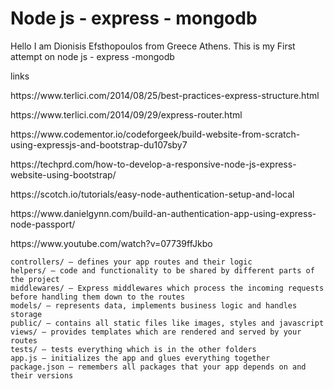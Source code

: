 <h1>Node js - express - mongodb</h1>

Hello I am Dionisis Efsthopoulos from Greece Athens.
This is my First attempt on node js - express -mongodb

links
<p>https://www.terlici.com/2014/08/25/best-practices-express-structure.html</p> 
<p>https://www.terlici.com/2014/09/29/express-router.html</p>
<p>https://www.codementor.io/codeforgeek/build-website-from-scratch-using-expressjs-and-bootstrap-du107sby7</p>
<p>https://techprd.com/how-to-develop-a-responsive-node-js-express-website-using-bootstrap/</p>
<p>https://scotch.io/tutorials/easy-node-authentication-setup-and-local</p>
<p>https://www.danielgynn.com/build-an-authentication-app-using-express-node-passport/</p>
<p>https://www.youtube.com/watch?v=07739ffJkbo</p>



    controllers/ – defines your app routes and their logic
    helpers/ – code and functionality to be shared by different parts of the project
    middlewares/ – Express middlewares which process the incoming requests before handling them down to the routes
    models/ – represents data, implements business logic and handles storage
    public/ – contains all static files like images, styles and javascript
    views/ – provides templates which are rendered and served by your routes
    tests/ – tests everything which is in the other folders
    app.js – initializes the app and glues everything together
    package.json – remembers all packages that your app depends on and their versions


